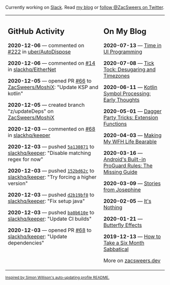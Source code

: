 Currently working on [Slack](https://slack.com/). Read [my blog](https://zacsweers.dev/) or [follow @ZacSweers on Twitter](https://twitter.com/ZacSweers).

<table><tr><td valign="top" width="60%">

## GitHub Activity
<!-- githubActivity starts -->
**2020-12-06** — commented on [#222](https://github.com/uber/AutoDispose/issues/222#issuecomment-739522884) in [uber/AutoDispose](https://api.github.com/repos/uber/AutoDispose)

**2020-12-06** — commented on [#14](https://github.com/slackhq/EitherNet/issues/14#issuecomment-739461323) in [slackhq/EitherNet](https://api.github.com/repos/slackhq/EitherNet)

**2020-12-05** — opened PR [#66](https://api.github.com/repos/ZacSweers/MoshiX/pulls/66) to [ZacSweers/MoshiX](https://api.github.com/repos/ZacSweers/MoshiX): "Update KSP and kotlin"

**2020-12-05** — created branch "z/updateDeps" on [ZacSweers/MoshiX](https://api.github.com/repos/ZacSweers/MoshiX)

**2020-12-03** — commented on [#68](https://github.com/slackhq/keeper/pull/68#issuecomment-738457899) in [slackhq/keeper](https://api.github.com/repos/slackhq/keeper)

**2020-12-03** — pushed [`5a130871`](https://github.com/slackhq/keeper/commit/5a13087192d920ce9b149c59f10b8968ee6187e0) to [slackhq/keeper](https://api.github.com/repos/slackhq/keeper): "Disable matching regex for now"

**2020-12-03** — pushed [`152bd62c`](https://github.com/slackhq/keeper/commit/152bd62c16b0bb5ab03043638ce3fc317f739fc2) to [slackhq/keeper](https://api.github.com/repos/slackhq/keeper): "Try forcing a higher version"

**2020-12-03** — pushed [`d2b19bf0`](https://github.com/slackhq/keeper/commit/d2b19bf08f6290fe163c227463d6fa866cb0d75a) to [slackhq/keeper](https://api.github.com/repos/slackhq/keeper): "Fix setup java"

**2020-12-03** — pushed [`ba0b610e`](https://github.com/slackhq/keeper/commit/ba0b610ebbcef1a97d93fc5eedb056113147ca14) to [slackhq/keeper](https://api.github.com/repos/slackhq/keeper): "Update CI builds"

**2020-12-03** — opened PR [#68](https://api.github.com/repos/slackhq/keeper/pulls/68) to [slackhq/keeper](https://api.github.com/repos/slackhq/keeper): "Update dependencies"
<!-- githubActivity ends -->
</td><td valign="top" width="40%">

## On My Blog
<!-- blog starts -->
**2020-07-13** — [Time in UI Programming](https://www.zacsweers.dev/time-in-ui/)

**2020-07-08** — [Tick Tock: Desugaring and Timezones](https://www.zacsweers.dev/ticktock-desugaring-timezones/)

**2020-06-11** — [Kotlin Symbol Processing: Early Thoughts](https://www.zacsweers.dev/kotlin-symbol-processor-early-thoughts/)

**2020-05-01** — [Dagger Party Tricks: Extension Functions](https://www.zacsweers.dev/dagger-party-tricks-extension-functions/)

**2020-04-03** — [Making My WFH Life Bearable](https://www.zacsweers.dev/making-wfh-life-bearable/)

**2020-03-16** — [Android's Built-in ProGuard Rules: The Missing Guide](https://www.zacsweers.dev/android-proguard-rules/)

**2020-03-09** — [Stories from Josephine](https://www.zacsweers.dev/stories-from-josephine/)

**2020-02-05** — [It's Nothing](https://www.zacsweers.dev/its-nothing/)

**2020-01-21** — [Butterfly Effects](https://www.zacsweers.dev/butterfly-effects/)

**2019-12-13** — [How to Take a Six Month Sabbatical](https://www.zacsweers.dev/how-to-take-a-six-month-sabbatical/)
<!-- blog ends -->
More on [zacsweers.dev](https://zacsweers.dev/)
</td></tr></table>

<sub><a href="https://simonwillison.net/2020/Jul/10/self-updating-profile-readme/">Inspired by Simon Willison's auto-updating profile README.</a></sub>